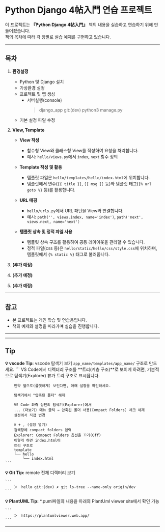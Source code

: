 # Python Django 4帖入門 연습 프로젝트

이 프로젝트는 **『Python Django 4帖入門』** 책의 내용을 실습하고 연습하기 위해 만들어졌습니다.  
책의 목차에 따라 각 장별로 실습 예제를 구현하고 있습니다.

---

## 목차

1. **환경설정**
    - Python 및 Django 설치
    - 가상환경 설정
    - 프로젝트 및 앱 생성
        - 서버실행(console)
            > django_app git:(dev) python3 manage.py
    - 기본 설정 파일 수정

2. **View, Template**

    - **View 작성**
        - 함수형 View와 클래스형 View를 작성하여 요청을 처리합니다.
        - 예시: `hello/views.py`에서 `index`, `next` 함수 정의

    - **Template 작성 및 활용**
        - 템플릿 파일은 `hello/templates/hello/index.html`에 위치합니다.
        - 템플릿에서 변수(`{{ title }}`, `{{ msg }}` 등)와 템플릿 태그(`{% url goto %}` 등)를 활용합니다.

    - **URL 매핑**
        - `hello/urls.py`에서 URL 패턴을 View와 연결합니다.
        - 예시: `path('', views.index, name='index')`, `path('next', views.next, name='next')`

    - **템플릿 상속 및 정적 파일 사용**
        - 템플릿 상속 구조를 활용하여 공통 레이아웃을 관리할 수 있습니다.
        - 정적 파일(css 등)은 `hello/static/hello/css/style.css`에 위치하며, 템플릿에서 `{% static %}` 태그로 불러옵니다.

3. **(추가 예정)**

4. **(추가 예정)**

5. **(추가 예정)**

---

## 참고

- 본 프로젝트는 개인 학습 및 연습용입니다.
- 책의 예제와 설명을 따라가며 실습을 진행합니다.

---

---

## Tip

**💡 vscode Tip:** vscode 탐색기 보기
 `app_name/templates/app_name/` 구조로 만드세요.
    ```
        VS Code에서 디렉터리 구조를 **트리(계층 구조)**로 보이게 하려면,
        기본적으로 탐색기(Explorer) 뷰가 트리 구조로 표시됩니다.

        만약 옆으로(플랫하게) 보인다면, 아래 설정을 확인하세요.

        탐색기에서 "압축된 폴더" 해제

        VS Code 좌측 상단의 탐색기(Explorer)에서
        ... (더보기) 메뉴 클릭 → 압축된 폴더 사용(Compact Folders) 체크 해제
        설정에서 직접 변경

        ⌘ + , (설정 열기)
        검색창에 compact folders 입력
        Explorer: Compact Folders 옵션을 끄기(Off)
        이렇게 하면 index.html이
        트리 구조로
        template
        └── hello
            └── index.html
    ```

**💡 Git Tip:** remote 전체 디렉터리 보기

    ```
        ＞　hello git:(dev) ✗ git ls-tree --name-only origin/dev
    ```

**💡 PlantUML Tip:** *.puml파일의 내용을 아래의 PlantUml viewer site에서 확인 가능

    ```
        ＞　https://plantumlviewer.web.app/
    ```


---
